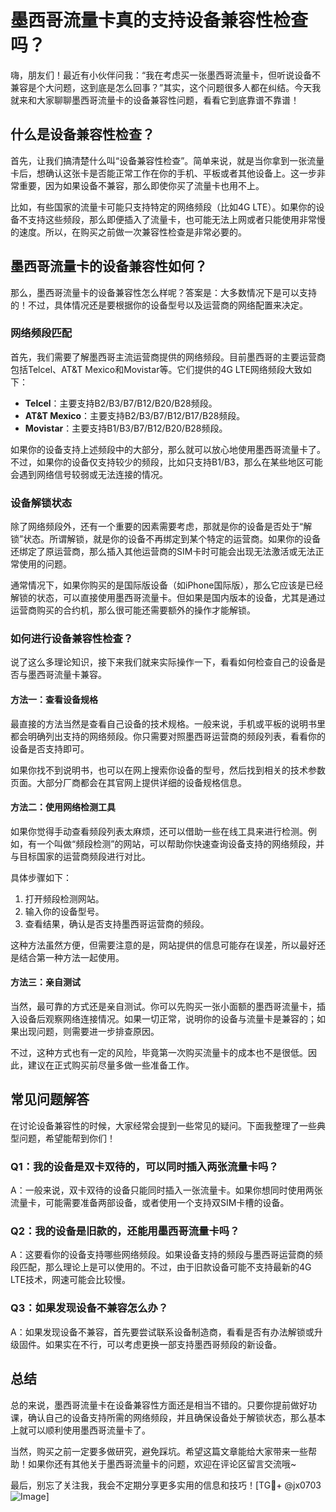 # 墨西哥流量卡真的支持设备兼容性检查吗？

嗨，朋友们！最近有小伙伴问我：“我在考虑买一张墨西哥流量卡，但听说设备不兼容是个大问题，这到底是怎么回事？”其实，这个问题很多人都在纠结。今天我就来和大家聊聊墨西哥流量卡的设备兼容性问题，看看它到底靠谱不靠谱！

## 什么是设备兼容性检查？

首先，让我们搞清楚什么叫“设备兼容性检查”。简单来说，就是当你拿到一张流量卡后，想确认这张卡是否能正常工作在你的手机、平板或者其他设备上。这一步非常重要，因为如果设备不兼容，那么即使你买了流量卡也用不上。

比如，有些国家的流量卡可能只支持特定的网络频段（比如4G LTE）。如果你的设备不支持这些频段，那么即便插入了流量卡，也可能无法上网或者只能使用非常慢的速度。所以，在购买之前做一次兼容性检查是非常必要的。

## 墨西哥流量卡的设备兼容性如何？

那么，墨西哥流量卡的设备兼容性怎么样呢？答案是：大多数情况下是可以支持的！不过，具体情况还是要根据你的设备型号以及运营商的网络配置来决定。

### 网络频段匹配

首先，我们需要了解墨西哥主流运营商提供的网络频段。目前墨西哥的主要运营商包括Telcel、AT&T Mexico和Movistar等。它们提供的4G LTE网络频段大致如下：

- **Telcel**：主要支持B2/B3/B7/B12/B20/B28频段。
- **AT&T Mexico**：主要支持B2/B3/B7/B12/B17/B28频段。
- **Movistar**：主要支持B1/B3/B7/B12/B20/B28频段。

如果你的设备支持上述频段中的大部分，那么就可以放心地使用墨西哥流量卡了。不过，如果你的设备仅支持较少的频段，比如只支持B1/B3，那么在某些地区可能会遇到网络信号较弱或无法连接的情况。

### 设备解锁状态

除了网络频段外，还有一个重要的因素需要考虑，那就是你的设备是否处于“解锁”状态。所谓解锁，就是你的设备不再绑定到某个特定的运营商。如果你的设备还绑定了原运营商，那么插入其他运营商的SIM卡时可能会出现无法激活或无法正常使用的问题。

通常情况下，如果你购买的是国际版设备（如iPhone国际版），那么它应该是已经解锁的状态，可以直接使用墨西哥流量卡。但如果是国内版本的设备，尤其是通过运营商购买的合约机，那么很可能还需要额外的操作才能解锁。

### 如何进行设备兼容性检查？

说了这么多理论知识，接下来我们就来实际操作一下，看看如何检查自己的设备是否与墨西哥流量卡兼容。

#### 方法一：查看设备规格

最直接的方法当然是查看自己设备的技术规格。一般来说，手机或平板的说明书里都会明确列出支持的网络频段。你只需要对照墨西哥运营商的频段列表，看看你的设备是否支持即可。

如果你找不到说明书，也可以在网上搜索你设备的型号，然后找到相关的技术参数页面。大部分厂商都会在其官网上提供详细的设备规格信息。

#### 方法二：使用网络检测工具

如果你觉得手动查看频段列表太麻烦，还可以借助一些在线工具来进行检测。例如，有一个叫做“频段检测”的网站，可以帮助你快速查询设备支持的网络频段，并与目标国家的运营商频段进行对比。

具体步骤如下：
1. 打开频段检测网站。
2. 输入你的设备型号。
3. 查看结果，确认是否支持墨西哥运营商的频段。

这种方法虽然方便，但需要注意的是，网站提供的信息可能存在误差，所以最好还是结合第一种方法一起使用。

#### 方法三：亲自测试

当然，最可靠的方式还是亲自测试。你可以先购买一张小面额的墨西哥流量卡，插入设备后观察网络连接情况。如果一切正常，说明你的设备与流量卡是兼容的；如果出现问题，则需要进一步排查原因。

不过，这种方式也有一定的风险，毕竟第一次购买流量卡的成本也不是很低。因此，建议在正式购买前尽量多做一些准备工作。

## 常见问题解答

在讨论设备兼容性的时候，大家经常会提到一些常见的疑问。下面我整理了一些典型问题，希望能帮到你们！

### Q1：我的设备是双卡双待的，可以同时插入两张流量卡吗？

A：一般来说，双卡双待的设备只能同时插入一张流量卡。如果你想同时使用两张流量卡，可能需要准备两部设备，或者使用一个支持双SIM卡槽的设备。

### Q2：我的设备是旧款的，还能用墨西哥流量卡吗？

A：这要看你的设备支持哪些网络频段。如果设备支持的频段与墨西哥运营商的频段匹配，那么理论上是可以使用的。不过，由于旧款设备可能不支持最新的4G LTE技术，网速可能会比较慢。

### Q3：如果发现设备不兼容怎么办？

A：如果发现设备不兼容，首先要尝试联系设备制造商，看看是否有办法解锁或升级固件。如果实在不行，可以考虑更换一部支持墨西哥频段的新设备。

## 总结

总的来说，墨西哥流量卡在设备兼容性方面还是相当不错的。只要你提前做好功课，确认自己的设备支持所需的网络频段，并且确保设备处于解锁状态，那么基本上就可以顺利使用墨西哥流量卡了。

当然，购买之前一定要多做研究，避免踩坑。希望这篇文章能给大家带来一些帮助！如果你还有其他关于墨西哥流量卡的问题，欢迎在评论区留言交流哦~

最后，别忘了关注我，我会不定期分享更多实用的信息和技巧！[TG💪+ @jx0703 ![Image](https://github.com/user-attachments/assets/dbca1d08-cadb-493c-b0ec-ad6f7a83f270)]